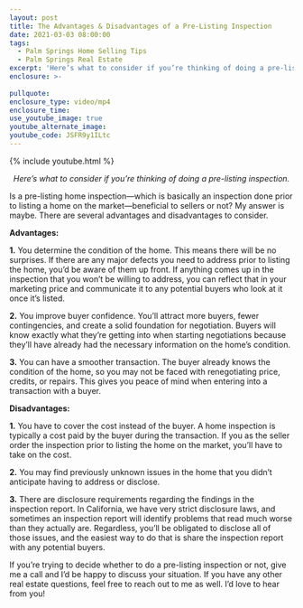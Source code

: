 ```yaml
---
layout: post
title: The Advantages & Disadvantages of a Pre-Listing Inspection
date: 2021-03-03 08:00:00
tags:
  - Palm Springs Home Selling Tips
  - Palm Springs Real Estate
excerpt: 'Here’s what to consider if you’re thinking of doing a pre-listing inspection.'
enclosure: >-
 
pullquote:
enclosure_type: video/mp4
enclosure_time:
use_youtube_image: true
youtube_alternate_image:
youtube_code: JSFR9y1ILtc
---
```


{% include youtube.html %}

<p style="text-align: center;"><em>Here’s what to consider if you’re thinking of doing a pre-listing inspection.</em></p>

Is a pre-listing home inspection—which is basically an inspection done prior to listing a home on the market—beneficial to sellers or not? My answer is maybe. There are several advantages and disadvantages to consider. 

**Advantages:**

**1.** You determine the condition of the home. This means there will be no surprises. If there are any major defects you need to address prior to listing the home, you’d be aware of them up front. If anything comes up in the inspection that you won’t be willing to address, you can reflect that in your marketing price and communicate it to any potential buyers who look at it once it’s listed. 

**2.** You improve buyer confidence. You’ll attract more buyers, fewer contingencies, and create a solid foundation for negotiation. Buyers will know exactly what they’re getting into when starting negotiations because they’ll have already had the necessary information on the home’s condition. 

**3.** You can have a smoother transaction. The buyer already knows the condition of the home, so you may not be faced with renegotiating price, credits, or repairs. This gives you peace of mind when entering into a transaction with a buyer. 

**Disadvantages:**

**1.** You have to cover the cost instead of the buyer. A home inspection is typically a cost paid by the buyer during the transaction. If you as the seller order the inspection prior to listing the home on the market, you’ll have to take on the cost. 

**2.** You may find previously unknown issues in the home that you didn’t anticipate having to address or disclose. 

**3.** There are disclosure requirements regarding the findings in the inspection report. In California, we have very strict disclosure laws, and sometimes an inspection report will identify problems that read much worse than they actually are. Regardless, you’ll be obligated to disclose all of those issues, and the easiest way to do that is share the inspection report with any potential buyers.

If you’re trying to decide whether to do a pre-listing inspection or not, give me a call and I’d be happy to discuss your situation. If you have any other real estate questions, feel free to reach out to me as well. I’d love to hear from you! 

